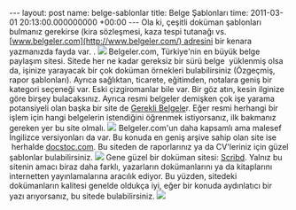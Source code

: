 --- layout: post name: belge-sablonlar title: Belge Şablonları time: 2011-03-01 20:13:00.000000000 +00:00 ---
Ola ki, çeşitli doküman şablonları bulmanız gerekirse (kira sözleşmesi, kaza tespi tutanağı vs. [www.belgeler.com](http://www.belgeler.com/) adresini bir kenara yazmanızda fayda var. .
[![](https://lh4.googleusercontent.com/-x0qdtQM6o3Q/TWryFWOErVI/AAAAAAAAA0g/03UJa0JkYB8/s200/belgeler.png)](http://www.belgeler.com/)
Belgeler.com, Türkiye'nin en büyük belge paylaşım sitesi. Sitede her ne kadar gereksiz bir sürü belge  yüklenmiş olsa da, işinize yarayacak bir çok doküman örnekleri bulabilirsiniz (Özgeçmiş, rapor şablonları). Ayrıca sağlıktan, ticarete, eğitimden, notalara geniş bir kategori seçeneği var. Eski çizgiromanlar bile var.
Bir göz atın, kesin ilginize göre birşey bulacaksınız.
Ayrıca resmi belgeler demişken çok işe yarama potansiyeli olan başka bir site de [Gerekli Belgele](http://www.gereklibelgeler.com/)r. Eğer resmi herhangi bir işlem için hangi belgelerin istendiğini öğrenmek istiyorsanız, ilk bakmanız gereken yer bu site olmalı.
[![](https://lh3.googleusercontent.com/-QsMXZa2GP7A/TW1QCeT41FI/AAAAAAAAA0o/sspgPcUleNc/s400/kara_murat.png)](http://www.belgeler.com/blg/27vf/kara-murat-sayi-325)
Belgeler.com'un daha kapsamlı ama malesef İngilizce versiyonları da var. Bu konuda en geniş arşive sahip olan site ise  herhalde [docstoc.com](http://docstoc.com/). Bu siteden de raporlarınız ya da CV'leriniz için güzel şablonlar bulabilirsiniz.
[![](https://lh4.googleusercontent.com/-mTadFqnrL10/TWryK2Y-D6I/AAAAAAAAA0k/_Qti6NbSMtc/s200/docstoc-logo.jpg)](http://www.docstoc.com/)
Gene güzel bir doküman sitesi: [Scribd](http://www.scribd.com/). Yalnız bu sitenin amacı biraz daha farklı, yazarların dokümanlarını ya da kitaplarını internetten yayınlamalarına aracılık ediyor. Bu yüzden, sitedeki dokümanların kalitesi genelde oldukça iyi, eğer bir konuda aydınlatıcı bir yazı arıyorsanız, bu sitede bulabilirsiniz.
[![](https://lh6.googleusercontent.com/-T_kuj6xlrPE/TW1R273RcyI/AAAAAAAAA0s/-jhyYy108Yk/s200/Scribd-New-Logo-Large.jpg)](hhttp://www.scribd.com/)

